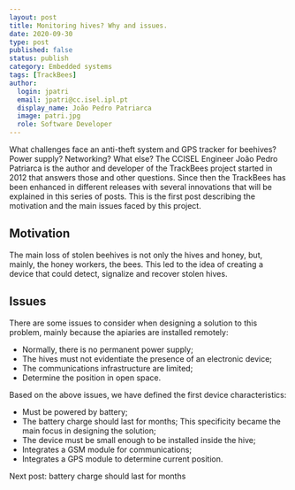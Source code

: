 ```yaml
---
layout: post
title: Monitoring hives? Why and issues.
date: 2020-09-30
type: post
published: false
status: publish
category: Embedded systems
tags: [TrackBees]
author:
  login: jpatri
  email: jpatri@cc.isel.ipl.pt
  display_name: João Pedro Patriarca
  image: patri.jpg
  role: Software Developer
---
```


What challenges face an anti-theft system and GPS tracker for beehives? Power supply? Networking? What else? The CCISEL Engineer João Pedro Patriarca is the author and developer of the TrackBees project started in 2012 that answers those and other questions. Since then the TrackBees has been enhanced in different releases with several innovations that will be explained in this series of posts. This is the first post describing the motivation and the main issues faced by this project.

## Motivation

The main loss of stolen beehives is not only the hives and honey, but, mainly, the honey workers, the bees.
This led to the idea of creating a device that could detect, signalize and recover stolen hives.

## Issues

There are some issues to consider when designing a solution to this problem, mainly because the apiaries are installed remotely:

* Normally, there is no permanent power supply;
* The hives must not evidentiate the presence of an electronic device;
* The communications infrastructure are limited;
* Determine the position in open space.

Based on the above issues, we have defined the first device characteristics:

* Must be powered by battery;
* The battery charge should last for months; This specificity became the main focus in designing the solution;
* The device must be small enough to be installed inside the hive;
* Integrates a GSM module for communications;
* Integrates a GPS module to determine current position.

Next post: battery charge should last for months
